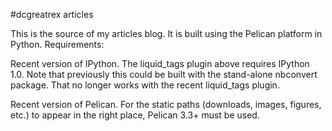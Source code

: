 #dcgreatrex articles

This is the source of my articles blog. It is built using the Pelican platform in Python.
Requirements:

Recent version of IPython. The liquid_tags plugin above requires IPython 1.0. Note that previously this could be built with the stand-alone nbconvert package. That no longer works with the recent liquid_tags plugin.

Recent version of Pelican. For the static paths (downloads, images, figures, etc.) to appear in the right place, Pelican 3.3+ must be used.

